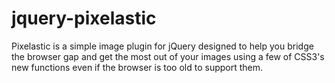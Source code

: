 jquery-pixelastic
=================

Pixelastic is a simple image plugin for jQuery designed to help you bridge the browser gap and get the most out of your images using a few of CSS3's new functions even if the browser is too old to support them.